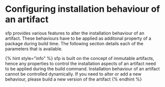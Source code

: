 # Configuring installation behaviour of an artifact

sfp provides various features to alter the installation behaviour of an artifact. These behaviours have to be applied  as additonal property of a package during build time. The following section details each of  the parameters that is available.

{% hint style="info" %}
sfp is built on the concept of immutable artifacts, hence any properties to control the installation aspects of an artifact  need to be applied during the build command.  Installation behaviour of an artifact cannot be controlled dynamically. If you need to alter or add a new behaviour, please build a new version of the artifact
{% endhint %}
